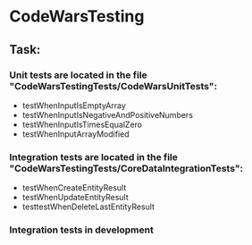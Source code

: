 # CodeWarsTesting

<rp>A simple application for getting to know XCTest</rp>
<h2 align="left">Task:</h2>
<rp>It is necessary to solve the problem(https://www.codewars.com/kata/57ea70aa5500adfe8a000110/swift) and cover it with <b>unit</b>, <b>integration</b>, <b>e2e</b> tests</rp>
<h3 align="left">Unit tests are located in the file "CodeWarsTestingTests/CodeWarsUnitTests":</h3>
<ul>
  <li>testWhenInputIsEmptyArray</li>
  <li>testWhenInputIsNegativeAndPositiveNumbers</li>
  <li>testWhenInputIsTimesEqualZero</li>
  <li>testWhenInputArrayModified</li>
</ul>
<h3 align="left">Integration tests are located in the file "CodeWarsTestingTests/CoreDataIntegrationTests":</h3>
  
    
  <rp>CoreDataTestStack is a class for secure testing of CoreData. Allows you to separate real data in the database and data for testing.</rp>  
<ul>
  <li>testWhenCreateEntityResult</li>
  <li>testWhenUpdateEntityResult</li>
  <li>testtestWhenDeleteLastEntityResult</li>
</ul>

<h3 align="left">Integration tests in development</h3>
      
